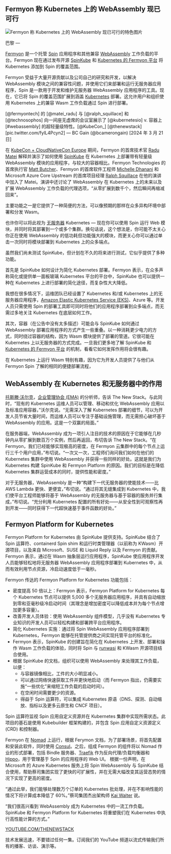 ## Fermyon 称 Kubernetes 上的 WebAssembly 现已可行

![Fermyon 称 Kubernetes 上的 WebAssembly 现已可行的特色图片](https://cdn.thenewstack.io/media/2024/03/3fc2b62c-ash-from-modern-afflatus-iirqxpcdq_y-unsplash-1-1024x653.jpg)

巴黎 —

[Fermyon](https://thenewstack.io/fermyon-cloud-save-your-webassembly-serverless-data-locally/) 是一个托管 [Spin](https://www.fermyon.com/spin) 应用程序和其他兼容 [WebAssembly](https://thenewstack.io/can-kubernetes-solve-webassemblys-component-challenges/) 工作负载的平台。Fermyon 现在通过发布开源 [SpinKube](https://spinkube.dev/) 和 [Kubernetes 的 Fermyon 平台](https://developer.fermyon.com/spin/kubernetes) 将 Kubernetes 添加到 Spin 的覆盖范围。

Fermyon 受益于大量开源贡献以及公司自己的研究和开发，以解决 WebAssembly 模块之间的兼容性问题，并使用它们来部署和运行无服务器应用程序，Spin 是一款用于开发和维护无服务器 WebAssembly 应用程序的工具。现在，它已将 Spin 的覆盖范围扩展到涵盖 [Kubernetes](https://thenewstack.io/kubernetes/) 部署。这允许用户和组织使用 Kubernetes 上的兼容 Wasm 工作负载通过 Spin 进行部署。

[@fermyontech] 的 [@matei_radu] 与 [@ralph_squillace] 和 [@technosophos] 向一间座无虚席的会议室展示了 [@kubernetesio] v. 容器上 [#webassembly] 的超轻量级特性。[@KubeCon_] [@thenewstack] [pic.twitter.com/fylL4Pcyn2]
— BC Gain (@bcamerongain)
[2024 年 3 月 21 日]

在 [KubeCon + CloudNativeCon Europe](https://events.linuxfoundation.org/kubecon-cloudnativecon-europe/) 期间，Fermyon 的首席技术官 [Radu Matei](https://www.linkedin.com/in/mateiradu?originalSubdomain=be) 解释并演示了如何使用 [SpinKube](https://spinkube.dev/) 在 Kubernetes 上部署带有轻量级 WebAssembly 模块的应用程序，与较大的容器相比。Fermyon Technologies 的首席执行官 [Matt Butcher](https://www.linkedin.com/in/mattbutcher/)、Fermyon 的首席软件工程师 [Michelle Dhanani](https://github.com/michelleN) 和 Microsoft Azure Core Upstream 的首席项目经理 [Ralph Squillace](https://github.com/squillace) 在他的演讲中加入了 Matei。演讲中还讨论了 WebAssembly 在 Kubernetes 上的未来以及扩展 WebAssembly 工作负载的代理选项，“从零扩展到数千个，然后瞬间再缩减回来”。

主要功能之一是它提供了一种简便的方法，可以像预期的那样在众多异构环境中部署和分发 Wasm。

也许你可以将此视为 [无服务器](https://thenewstack.io/serverless/) Kubernetes — 现在你可以使用 Spin 运行 Web 模块，并同时将其部署到一个或多个集群。换句话说，这个想法是，你可能不太关心你正在使用 WebAssembly 的低功耗但功能强大的模块，而更关心你可以通过单击一次同时将模块部署到 Kubernetes 上的众多端点。

虽然我们尚未测试 SpinKube，但计划在不久的将来进行测试，它似乎提供了多种功能。

首先是 SpinKube 如何设计为简化 Kubernetes 部署。Fermyon 表示，在众多声称简化或提供单一面板玻璃 Kubernetes 平台的平台中，SpinKube 也可以提供一种在 Kubernetes 上进行部署的简化途径，而复杂性大大降低。

我想在很多情况下，运维团队已经设置了 Kubernetes 和/或 Kubernetes 上的无服务器应用程序，[Amazon Elastic Kubernetes Service (EKS)](https://thenewstack.io/kubernetes-as-a-service-using-amazon-eks/)、Azure 等。开发人员只需使用 Spin 的部署工具即可同时将他们的应用程序部署到众多端点，而无需过多地关注 Kubernetes 在底层如何工作。

其次，容器（在公告中没有太多描述）可能会与 SpinKube 如何通过 WebAssembly 部署应用程序的方式产生一些重叠。以一种消耗更少电力的方式，同时绕过容器的结构，因为 Wasm 模块提供了部署的管道。它很可能在 Kubernetes 上以无服务器的方式完成。一旦我们更多地了解 SpinKube 和 [Kubernetes 的 Fermyon 平台](https://developer.fermyon.com/spin/kubernetes) 的机制，看看它如何发挥作用将会很有趣。

在 Kubernetes 上运行 Wasm 特别有趣，因为它为开发人员提供了与他们从 Fermyon Spin 了解的相同的便捷部署流程，
## WebAssembly 在 Kubernetes 和无服务器中的作用

[托斯滕·沃尔克](https://www.linkedin.com/in/torstenvolk)，[企业管理协会 (EMA)](https://www.enterprisemanagement.com/) 的分析师，告诉 The New Stack。与此同时，“现有的 Kubernetes 运维人员可以管理、移动和优化 WebAssembly 应用以及标准应用容器，”沃尔克说。“无需深入了解 Kubernetes 部署的细节，可以为开发人员节省大量时间，而运维人员可以专注于基础设施管理，而无需担心破坏基于 WebAssembly 的应用。这是一个双赢的局面。”

在服务器端，WebAssembly 成为一项引人注目的技术的原因在于它能够在几秒钟内从零扩展到数百万个实例，然后再返回，布切告诉 The New Stack。“在 Fermyon，我们已经能够实现极高的密度，在 Fermyon 云集群中的每个节点上运行三千个用户应用，”布切说。“一次又一次，工程师们询问我们如何在他们的 Kubernetes 集群中使用 WebAssembly 并获得一些同样的好处。这就是我们为 Kubernetes 构建 SpinKube 和 Fermyon Platform 的原因。我们的目标是在降低 Kubernetes 集群运营成本的同时，提供性能和密度。”

对于无服务器，WebAssembly 是一种“构建下一代无服务器的使能技术——比 AWS Lambda 更快、更便宜，”布切说。“通过将其无缝集成到 Kubernetes 中，我们使平台工程师能够将基于 WebAssembly 的无服务器与基于容器的服务并行集成，”布切说。“充分利用 Kubernetes 配置的所有好处——从安全性到可观察性再到开发——同时获得下一代超快速基于事件函数的好处。”

## Fermyon Platform for Kubernetes

Fermyon Platform for Kubernetes 由 SpinKube 提供支持。SpinKube 结合了 Spin 运算符、containerd Spin shim 和运行时类管理器（以前称为 KWasm）开源项目，以及来自 Microsoft、SUSE 和 Liquid Reply 以及 Fermyon 的贡献。Fermyon 表示，通过在 Wasm 抽象层运行应用程序，SpinKube 使应用程序开发人员能够轻松地将无服务器 WebAssembly 应用程序部署到 Kubernetes 中，从而有效利用节点资源，冷启动速度低于一毫秒。

Fermyon 传达的 Fermyon Platform for Kubernetes 功能包括：

- 密度提高 50 倍以上：Fermyon 表示，Fermyon Platform for Kubernetes 每个 Kubernetes 节点可以提供 5,000 多个无服务器应用程序，并具有自动缩放到零和亚毫秒级冷启动时间（其理念是增加密度可以降低成本并为每个节点增加更多容量）。
- 改善开发人员体验：使用 WebAssembly 组件模型，几乎没有 Kubernetes 专业知识的开发人员可以轻松构建和部署跨平台应用程序。
- 简化 Kubernetes 实施：通过将 Spin WebAssembly 应用程序部署到 Kubernetes，Fermyon 能够在托管提供商之间实现托管平台的标准化。
- Fermyon 表示，SpinKube 的创建旨在简化在 Kubernetes 上开发、部署和操作 Wasm 工作负载的体验，同时将 Spin 与 [runwasi](https://github.com/containerd/runwasi) 和 KWasm 开源项目结合使用。
- 根据 SpinKube 的文档，组织可以使用 WebAssembly 来处理其工作负载，以便：
  - 与容器镜像相比，工件的大小明显减小。
  - 可以通过网络快速获取工件并更快地启动（而 Fermyon 指出，仍需要实施“一些优化”来缩短工作负载的启动时间）。
  - 在空闲时间需要更少的资源。
  - 得益于 Spin 运算符，可以集成 Kubernetes 原语（DNS、探测、自动缩放、指标以及更多云原生和 CNCF 项目）。

Spin 运算符监视 Spin 应用自定义资源并在 Kubernetes 集群中实现所需状态。此项目的基石是使用 Kubebuilder 框架构建的，并包含 Spin 应用自定义资源定义 (CRD) 和控制器。

Fermyon 在 [Nomad](https://thenewstack.io/conductor-why-we-migrated-from-kubernetes-to-nomad/) 上运行，根据 Ferymon 文档，为了部署场景，将首先配置和安装此软件，同时使用 [Consul](https://thenewstack.io/3-consul-service-mesh-myths-busted/)。之后，组成 Fermyon 的组件将以 Nomad 作业的形式部署，包括 Bindle 服务器、[Traefik](https://thenewstack.io/traefik-proxy-v3-adds-webassembly-and-kubernetes-gateway-api-support/) 作为反向代理/负载均衡器和 [Hippo](https://docs.hippofactory.dev/)，用于管理基于 Spin 的应用程序的 Web UI。
根据一份声明，在 Microsoft 的 Azure Kubernetes 服务上将 Spin WebAssembly 与 SpinKube 结合使用，帮助蔡司集团实现了更快的可扩展性，并在无需大幅改变其运营态势的情况下实现了更高的密度。

“通过此举，我们能够处理数万个订单的 Kubernetes 批处理，并在不影响性能的情况下将计算成本降低了 60%。”蔡司集团杰出架构师 [Kai Walter](https://github.com/KaiWalter) 说。

“我们很高兴看到 WebAssembly 成为 Kubernetes 中的一流工作负载。SpinKube 和 Fermyon Platform for Kubernetes 将重塑我们在 Kubernetes 中执行高性能计算的方式。”

[YOUTUBE.COM/THENEWSTACK](https://youtube.com/thenewstack?sub_confirmation=1)

技术发展迅速，不要错过任何一集。订阅我们的 YouTube 频道以流式传输我们所有的播客、访谈、演示等。